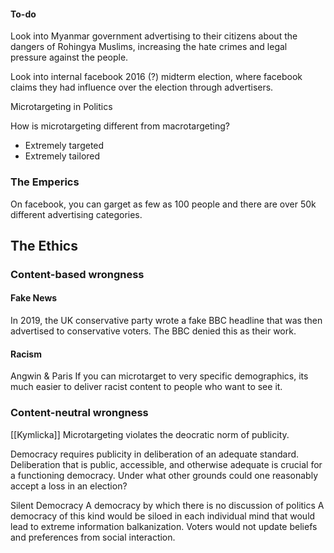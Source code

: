 #### To-do
Look into Myanmar government advertising to their citizens about the dangers of Rohingya Muslims, increasing the hate crimes and legal pressure against the people.

Look into internal facebook 2016 (?) midterm election, where facebook claims they had influence over the election through advertisers. 

Microtargeting in Politics

How is microtargeting different from macrotargeting?
- Extremely targeted
- Extremely tailored

### The Emperics
On facebook, you can garget as few as 100 people and there are over 50k different advertising categories.

## The Ethics

### Content-based wrongness
#### Fake News
 In 2019, the UK conservative party wrote a fake BBC headline that was then advertised to conservative voters. The BBC denied this as their work.

#### Racism
Angwin & Paris
If you can microtarget to very specific demographics, its much easier to deliver racist content to people who want to see it. 

### Content-neutral wrongness
[[Kymlicka]]
Microtargeting violates the deocratic norm of publicity.

Democracy requires publicity in deliberation of an adequate standard. Deliberation that is public, accessible,  and otherwise adequate  is crucial for a functioning democracy. Under what other grounds could one reasonably accept a loss in an election?

Silent Democracy
A democracy by which there is no discussion of politics
A democracy of this kind would be siloed in each individual mind that would lead to extreme information balkanization. Voters would not update beliefs and preferences from social interaction.

